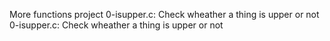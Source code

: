 More functions project
0-isupper.c: Check wheather a thing is upper or not
0-isupper.c: Check wheather a thing is upper or not

